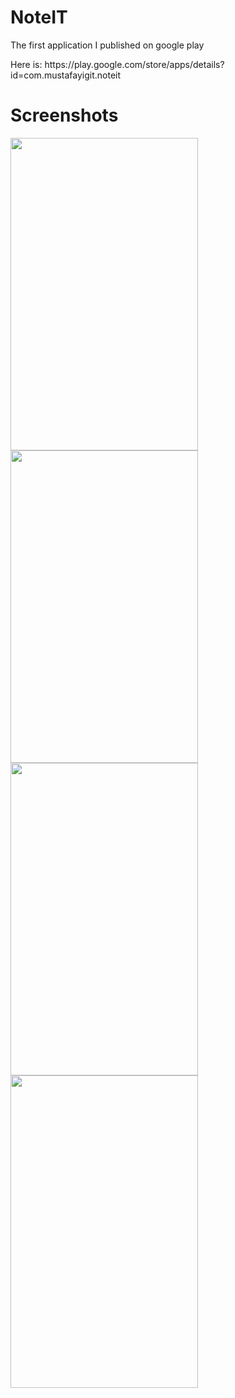 # NoteIT
The first application I published on google play
<p>Here is: https://play.google.com/store/apps/details?id=com.mustafayigit.noteit</p>

# Screenshots
<img src="https://lh3.googleusercontent.com/uw1jzhDglMT5KLybFXutVmNDna6MFkvJoa_cAythHpjcjqpt_n_yLVpDmebyZcKGN3mE=w1920-h937-rw" width="300" height="500">
<img src="https://lh3.googleusercontent.com/ZqhOmeo7s5UUEu4EAqYOD8cQdApOppUa74TpDVg5B3RqEvLR_FPY5cco16lxuTxH2A=w1920-h937-rw" width="300" height="500">
<img src="https://lh3.googleusercontent.com/q58iZBM138ulEEHCJmc_tPSfRX4j9PJoO9Ow-8a0kMkvu4TqgwH6v8_5uQzN2KSbuws=w1920-h937-rw" width="300" height="500">
<img src="https://lh3.googleusercontent.com/WCy0S5UXEem-KUX4-ayrV2wqk7iRoTMuj0OwRQQVJKy92Oeb38HGXtisxjMlQ97ShyyX=w1920-h937-rw" width="300" height="500">
